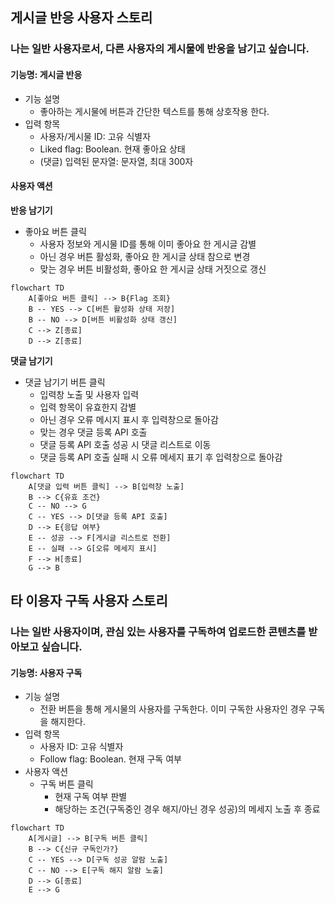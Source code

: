 ## 게시글 반응 사용자 스토리

### 나는 일반 사용자로서, 다른 사용자의 게시물에 반응을 남기고 싶습니다.

#### 기능명: 게시글 반응

- 기능 설명
    - 좋아하는 게시물에 버튼과 간단한 텍스트를 통해 상호작용 한다.
- 입력 항목
    - 사용자/게시물 ID: 고유 식별자
    - Liked flag: Boolean. 현재 좋아요 상태
    - (댓글) 입력된 문자열: 문자열, 최대 300자
    
#### 사용자 액션

**반응 남기기**

- 좋아요 버튼 클릭
    - 사용자 정보와 게시물 ID를 통해 이미 좋아요 한 게시글 감별
    - 아닌 경우 버튼 활성화,  좋아요 한 게시글 상태 참으로 변경
    - 맞는 경우 버튼 비활성화, 좋아요 한 게시글 상태 거짓으로 갱신

```mermaid
flowchart TD
	A[좋아요 버튼 클릭] --> B{Flag 조회}
	B -- YES --> C[버튼 활성화 상태 저장]
	B -- NO --> D[버튼 비활성화 상태 갱신]
	C --> Z[종료]
	D --> Z[종료]
```

**댓글 남기기**
- 댓글 남기기 버튼 클릭
    - 입력창 노출 및 사용자 입력
    - 입력 항목이 유효한지 감별
    - 아닌 경우 오류 메시지 표시 후 입력창으로 돌아감
    - 맞는 경우 댓글 등록 API 호출
    - 댓글 등록 API 호출 성공 시 댓글 리스트로 이동
    - 댓글 등록 API 호출 실패 시 오류 메세지 표기 후 입력창으로 돌아감

```mermaid
flowchart TD
	A[댓글 입력 버튼 클릭] --> B[입력창 노출]
    B --> C{유효 조건}
    C -- NO --> G
    C -- YES --> D[댓글 등록 API 호출]
    D --> E{응답 여부}
    E -- 성공 --> F[게시글 리스트로 전환]
    E -- 실패 --> G[오류 메세지 표시]
    F --> H[종료]
    G --> B
```

## 타 이용자 구독 사용자 스토리

### 나는 일반 사용자이며, 관심 있는 사용자를 구독하여 업로드한 콘텐츠를 받아보고 싶습니다.

#### 기능명: 사용자 구독

- 기능 설명
    - 전환 버튼을 통해 게시물의 사용자를 구독한다. 이미 구독한 사용자인 경우 구독을 해지한다.
- 입력 항목
    - 사용자 ID: 고유 식별자
    - Follow flag: Boolean. 현재 구독 여부
- 사용자 액션
    - 구독 버튼 클릭
        - 현재 구독 여부 판별
        - 해당하는 조건(구독중인 경우 해지/아닌 경우 성공)의 메세지 노출 후 종료
```mermaid
flowchart TD
	A[게시글] --> B[구독 버튼 클릭]
	B --> C{신규 구독인가?}
	C -- YES --> D[구독 성공 알람 노출]
	C -- NO --> E[구독 해지 알람 노출]
	D --> G[종료]
	E --> G
```

